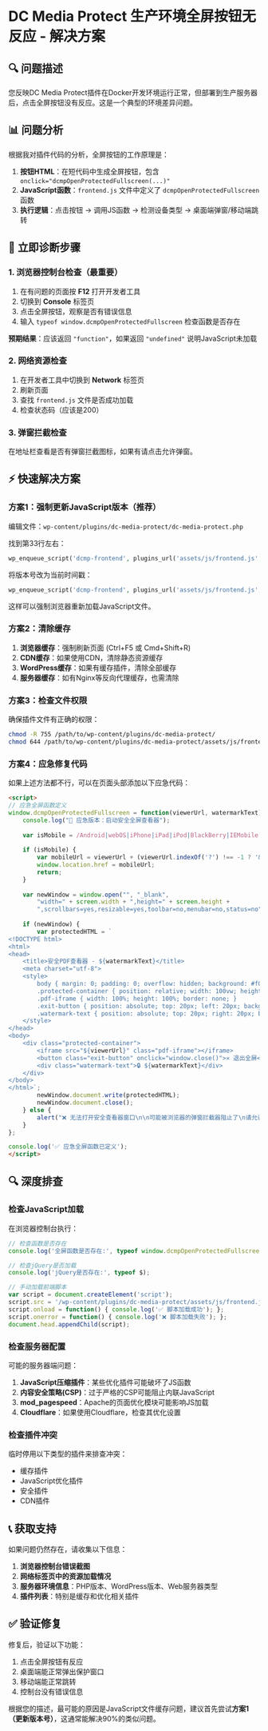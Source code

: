 # DC Media Protect 生产环境全屏按钮无反应 - 解决方案

## 🔍 问题描述

您反映DC Media Protect插件在Docker开发环境运行正常，但部署到生产服务器后，点击全屏按钮没有反应。这是一个典型的环境差异问题。

## 📊 问题分析

根据我对插件代码的分析，全屏按钮的工作原理是：

1. **按钮HTML**：在短代码中生成全屏按钮，包含 `onclick="dcmpOpenProtectedFullscreen(...)"` 
2. **JavaScript函数**：`frontend.js` 文件中定义了 `dcmpOpenProtectedFullscreen` 函数
3. **执行逻辑**：点击按钮 → 调用JS函数 → 检测设备类型 → 桌面端弹窗/移动端跳转

## 🔧 立即诊断步骤

### 1. 浏览器控制台检查（最重要）

1. 在有问题的页面按 **F12** 打开开发者工具
2. 切换到 **Console** 标签页
3. 点击全屏按钮，观察是否有错误信息
4. 输入 `typeof window.dcmpOpenProtectedFullscreen` 检查函数是否存在

**预期结果**：应该返回 `"function"`，如果返回 `"undefined"` 说明JavaScript未加载

### 2. 网络资源检查

1. 在开发者工具中切换到 **Network** 标签页
2. 刷新页面
3. 查找 `frontend.js` 文件是否成功加载
4. 检查状态码（应该是200）

### 3. 弹窗拦截检查

在地址栏查看是否有弹窗拦截图标，如果有请点击允许弹窗。

## ⚡ 快速解决方案

### 方案1：强制更新JavaScript版本（推荐）

编辑文件：`wp-content/plugins/dc-media-protect/dc-media-protect.php`

找到第33行左右：
```php
wp_enqueue_script('dcmp-frontend', plugins_url('assets/js/frontend.js', __FILE__), ['jquery'], '1.0.7', true);
```

将版本号改为当前时间戳：
```php
wp_enqueue_script('dcmp-frontend', plugins_url('assets/js/frontend.js', __FILE__), ['jquery'], time(), true);
```

这样可以强制浏览器重新加载JavaScript文件。

### 方案2：清除缓存

1. **浏览器缓存**：强制刷新页面 (Ctrl+F5 或 Cmd+Shift+R)
2. **CDN缓存**：如果使用CDN，清除静态资源缓存
3. **WordPress缓存**：如果有缓存插件，清除全部缓存
4. **服务器缓存**：如有Nginx等反向代理缓存，也需清除

### 方案3：检查文件权限

确保插件文件有正确的权限：
```bash
chmod -R 755 /path/to/wp-content/plugins/dc-media-protect/
chmod 644 /path/to/wp-content/plugins/dc-media-protect/assets/js/frontend.js
```

### 方案4：应急修复代码

如果上述方法都不行，可以在页面头部添加以下应急代码：

```html
<script>
// 应急全屏函数定义
window.dcmpOpenProtectedFullscreen = function(viewerUrl, watermarkText) {
    console.log("🚀 应急版本：启动安全全屏查看器");
    
    var isMobile = /Android|webOS|iPhone|iPad|iPod|BlackBerry|IEMobile|Opera Mini/i.test(navigator.userAgent);
    
    if (isMobile) {
        var mobileUrl = viewerUrl + (viewerUrl.indexOf('?') !== -1 ? '&mobile=1' : '?mobile=1');
        window.location.href = mobileUrl;
        return;
    }
    
    var newWindow = window.open("", "_blank", 
        "width=" + screen.width + ",height=" + screen.height + 
        ",scrollbars=yes,resizable=yes,toolbar=no,menubar=no,status=no");
    
    if (newWindow) {
        var protectedHTML = `
<!DOCTYPE html>
<html>
<head>
    <title>安全PDF查看器 - ${watermarkText}</title>
    <meta charset="utf-8">
    <style>
        body { margin: 0; padding: 0; overflow: hidden; background: #f0f0f0; }
        .protected-container { position: relative; width: 100vw; height: 100vh; }
        .pdf-iframe { width: 100%; height: 100%; border: none; }
        .exit-button { position: absolute; top: 20px; left: 20px; background: #6c757d; color: white; border: none; padding: 12px 16px; border-radius: 6px; cursor: pointer; z-index: 1000001; }
        .watermark-text { position: absolute; top: 20px; right: 20px; background: rgba(255,0,0,0.9); color: white; padding: 12px 20px; border-radius: 8px; z-index: 1000000; }
    </style>
</head>
<body>
    <div class="protected-container">
        <iframe src="${viewerUrl}" class="pdf-iframe"></iframe>
        <button class="exit-button" onclick="window.close()">✕ 退出全屏</button>
        <div class="watermark-text">🔒 ${watermarkText}</div>
    </div>
</body>
</html>`;
        newWindow.document.write(protectedHTML);
        newWindow.document.close();
    } else {
        alert("❌ 无法打开安全查看器窗口\n\n可能被浏览器的弹窗拦截器阻止了\n请允许此网站的弹窗，然后重试");
    }
};

console.log('✅ 应急全屏函数已定义');
</script>
```

## 🔍 深度排查

### 检查JavaScript加载

在浏览器控制台执行：
```javascript
// 检查函数是否存在
console.log('全屏函数是否存在:', typeof window.dcmpOpenProtectedFullscreen);

// 检查jQuery是否加载
console.log('jQuery是否存在:', typeof $);

// 手动加载前端脚本
var script = document.createElement('script');
script.src = '/wp-content/plugins/dc-media-protect/assets/js/frontend.js?v=' + Date.now();
script.onload = function() { console.log('✅ 脚本加载成功'); };
script.onerror = function() { console.log('❌ 脚本加载失败'); };
document.head.appendChild(script);
```

### 检查服务器配置

可能的服务器端问题：
1. **JavaScript压缩插件**：某些优化插件可能破坏了JS函数
2. **内容安全策略(CSP)**：过于严格的CSP可能阻止内联JavaScript
3. **mod_pagespeed**：Apache的页面优化模块可能影响JS加载
4. **Cloudflare**：如果使用Cloudflare，检查其优化设置

### 检查插件冲突

临时停用以下类型的插件来排查冲突：
- 缓存插件
- JavaScript优化插件
- 安全插件
- CDN插件

## 📞 获取支持

如果问题仍然存在，请收集以下信息：

1. **浏览器控制台错误截图**
2. **网络标签页中的资源加载情况**
3. **服务器环境信息**：PHP版本、WordPress版本、Web服务器类型
4. **插件列表**：特别是缓存和优化相关插件

## ✅ 验证修复

修复后，验证以下功能：
1. 点击全屏按钮有反应
2. 桌面端能正常弹出保护窗口
3. 移动端能正常跳转
4. 控制台没有错误信息

根据您的描述，最可能的原因是JavaScript文件缓存问题，建议首先尝试**方案1（更新版本号）**，这通常能解决90%的类似问题。 